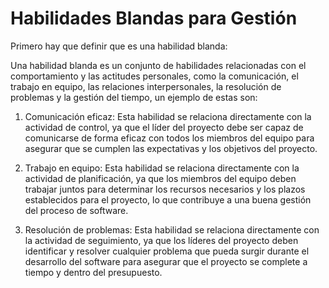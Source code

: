 # Habilidades Blandas para Gestión 
Primero hay que definir que es una habilidad blanda: 

Una habilidad blanda es un conjunto de habilidades relacionadas con el comportamiento y las actitudes personales, como la comunicación, el trabajo en equipo, las relaciones interpersonales, la resolución de problemas y la gestión del tiempo, un ejemplo de estas son: 

1. Comunicación eficaz: Esta habilidad se relaciona directamente con la actividad de control, ya que el líder del proyecto debe ser capaz de comunicarse de forma eficaz con todos los miembros del equipo para asegurar que se cumplen las expectativas y los objetivos del proyecto.  

2. Trabajo en equipo: Esta habilidad se relaciona directamente con la actividad de planificación, ya que los miembros del equipo deben trabajar juntos para determinar los recursos necesarios y los plazos establecidos para el proyecto, lo que contribuye a una buena gestión del proceso de software.  

3. Resolución de problemas: Esta habilidad se relaciona directamente con la actividad de seguimiento, ya que los líderes del proyecto deben identificar y resolver cualquier problema que pueda surgir durante el desarrollo del software para asegurar que el proyecto se complete a tiempo y dentro del presupuesto. 
